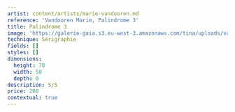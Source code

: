 ```yaml
---
artist: content/artists/marie-vandooren.md
reference: 'Vandooren Marie, Palindrome 3'
title: Palindrome 3
image: 'https://galerie-gaia.s3.eu-west-3.amazonaws.com/tina/uploads/vandooren-marie/ galerie-gaia-marievandooren.palindrome3.50x70cm.5ex.2019.jpg'
technique: Sérigraphie
fields: []
styles: []
dimensions:
  height: 70
  width: 50
  depth: 0
description: 5/5
price: 200
contextual: true
---
```


